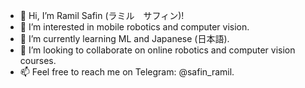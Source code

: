 - 👋 Hi, I’m Ramil Safin (ラミル　サフィン)!
- 👀 I’m interested in mobile robotics and computer vision. 
- 🌱 I’m currently learning ML and Japanese (日本語).
- 💞️ I’m looking to collaborate on online robotics and computer vision courses. 
- 📫 Feel free to reach me on Telegram: @safin_ramil.

<!---
ramsafin/ramsafin is a ✨ special ✨ repository because its `README.md` (this file) appears on your GitHub profile.
You can click the Preview link to take a look at your changes.
--->
